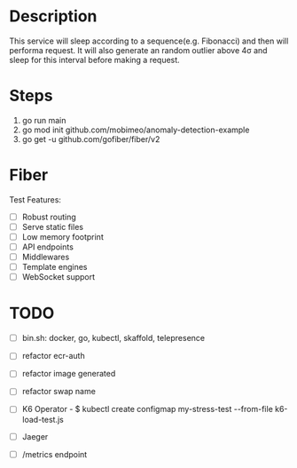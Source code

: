# Description

This service will sleep according to a sequence(e.g. Fibonacci) and then will performa request. It will also generate an random outlier above 4σ and sleep for this interval before making a request.


# Steps

1) go run main
2) go mod init github.com/mobimeo/anomaly-detection-example
3) go get -u github.com/gofiber/fiber/v2

# Fiber

Test Features:

- [ ] Robust routing
- [ ] Serve static files
- [ ] Low memory footprint
- [ ] API endpoints
- [ ] Middlewares
- [ ] Template engines
- [ ] WebSocket support

# TODO

- [ ] bin.sh: docker, go, kubectl, skaffold, telepresence
- [ ] refactor ecr-auth
- [ ] refactor image generated
- [ ] refactor swap name

- [ ] K6 Operator - $ kubectl create configmap my-stress-test --from-file k6-load-test.js


- [ ] Jaeger
- [ ] /metrics endpoint

